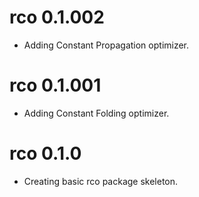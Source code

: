 # rco 0.1.002

* Adding Constant Propagation optimizer.

# rco 0.1.001

* Adding Constant Folding optimizer.

# rco 0.1.0

* Creating basic rco package skeleton.
